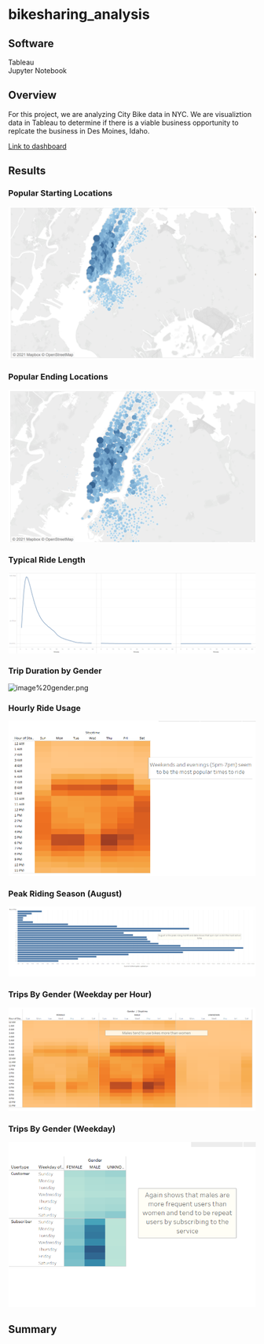 # bikesharing_analysis

## Software

Tableau \
Jupyter Notebook


## Overview

For this project, we are analyzing City Bike data in NYC. We are visualiztion data in Tableau to determine if there is a viable business opportunity to replcate the business in Des Moines, Idaho.


[Link to dashboard](https://public.tableau.com/app/profile/roderick.spells/viz/CityBikeNYC_16275765652560/TripsbyGenderWeekdayperHour?publish=yes)
## Results

### Popular Starting Locations

![image](https://github.com/roderickspells/bikesharing_analysis/blob/main/Images/starting%20locations.png)

### Popular Ending Locations

![image](https://github.com/roderickspells/bikesharing_analysis/blob/main/Images/ending%20locations.png)

### Typical Ride Length

![image](https://github.com/roderickspells/bikesharing_analysis/blob/main/Images/typical%20ride%20lenght.png)

### Trip Duration by Gender

![image](https://github.com/roderickspells/bikesharing_analysis/blob/main/Images/trip%20duration%20by)%20gender.png

### Hourly Ride Usage

![image](https://github.com/roderickspells/bikesharing_analysis/blob/main/Images/hourly%20ride%20usage.png)

### Peak Riding Season (August)

![image](https://github.com/roderickspells/bikesharing_analysis/blob/main/Images/august%20riding.png)

### Trips By Gender (Weekday per Hour)

![image](https://github.com/roderickspells/bikesharing_analysis/blob/main/Images/trips%20by%20gender%20per%20hour.png)

### Trips By Gender (Weekday)

![image](https://github.com/roderickspells/bikesharing_analysis/blob/main/Images/trips%20by%20gender%20days%20of%20week.png)



## Summary


